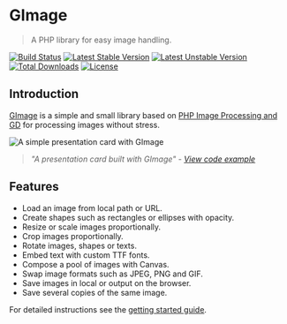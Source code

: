 # GImage

> A PHP library for easy image handling.

[![Build Status](https://travis-ci.org/joseluisq/gimage.svg?branch=master)](https://travis-ci.org/joseluisq/gimage) [![Latest Stable Version](https://poser.pugx.org/joseluisq/gimage/version)](https://packagist.org/packages/joseluisq/gimage) [![Latest Unstable Version](https://poser.pugx.org/joseluisq/gimage/v/unstable)](//packagist.org/packages/joseluisq/gimage) [![Total Downloads](https://poser.pugx.org/joseluisq/gimage/downloads)](https://packagist.org/packages/joseluisq/gimage) [![License](https://poser.pugx.org/joseluisq/gimage/license)](https://packagist.org/packages/joseluisq/gimage)

## Introduction

[GImage][1] is a simple and small library based on [PHP Image Processing and GD](http://php.net/manual/en/book.image.php) for processing images without stress.

![A simple presentation card with GImage](https://cloud.githubusercontent.com/assets/1700322/18941713/eed7fa34-85d8-11e6-8033-bf787e4aa236.png)

> _"A presentation card built with GImage" - [View code example](3)_

## Features

- Load an image from local path or URL.
- Create shapes such as rectangles or ellipses with opacity.
- Resize or scale images proportionally.
- Crop images proportionally.
- Rotate images, shapes or texts.
- Embed text with custom TTF fonts.
- Compose a pool of images with Canvas.
- Swap image formats such as JPEG, PNG and GIF.
- Save images in local or output on the browser.
- Save several copies of the same image.

For detailed instructions see the [getting started guide][2].

[1]: https://github.com/joseluisq/gimage
[2]: getting-started.md
[3]: creating-a-simple-presentation-card.md
